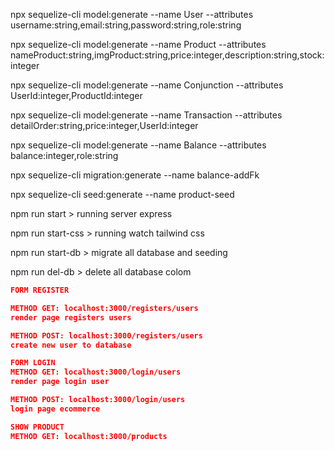 npx sequelize-cli model:generate --name User --attributes username:string,email:string,password:string,role:string

npx sequelize-cli model:generate --name Product --attributes nameProduct:string,imgProduct:string,price:integer,description:string,stock:integer

npx sequelize-cli model:generate --name Conjunction --attributes UserId:integer,ProductId:integer

npx sequelize-cli model:generate --name Transaction --attributes detailOrder:string,price:integer,UserId:integer

npx sequelize-cli model:generate --name Balance --attributes balance:integer,role:string

npx sequelize-cli migration:generate --name balance-addFk

npx sequelize-cli seed:generate --name product-seed


npm run start > running server express

npm run start-css > running watch tailwind css

npm run start-db > migrate all database and seeding

npm run del-db > delete all database colom

```json
FORM REGISTER

METHOD GET: localhost:3000/registers/users
render page registers users

METHOD POST: localhost:3000/registers/users
create new user to database
```

```json 
FORM LOGIN
METHOD GET: localhost:3000/login/users
render page login user

METHOD POST: localhost:3000/login/users
login page ecommerce
```

```json 
SHOW PRODUCT
METHOD GET: localhost:3000/products

```

